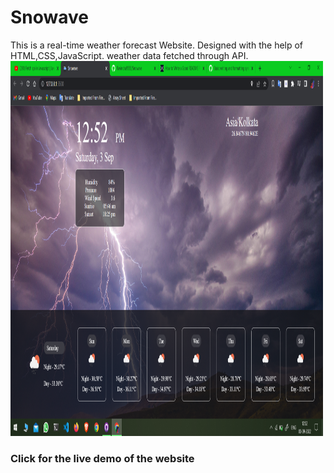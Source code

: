 # Snowave
This is a real-time weather forecast Website.
 Designed with the help of HTML,CSS,JavaScript.
 weather data fetched through API.
 <img src="preview.png" alt="Girl in a jacket" width="500" height="600">
 ### Click for the live demo of the website 
 <a href="https://ravindra9555.github.io/Snowave/"></a>
